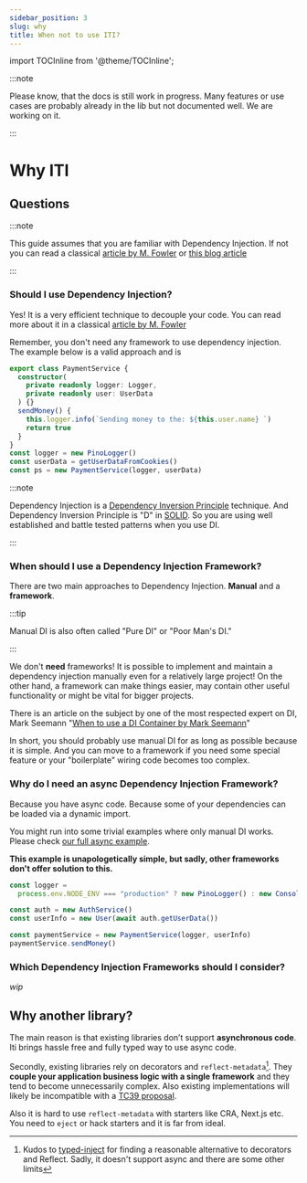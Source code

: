 ```yaml
---
sidebar_position: 3
slug: why
title: When not to use ITI?
---
```


import TOCInline from '@theme/TOCInline';

:::note

Please know, that the docs is still work in progress. Many features or use cases are probably already in the lib but not documented well. We are working on it.

:::

# Why ITI

<TOCInline toc={toc} />

## Questions

:::note

This guide assumes that you are familiar with Dependency Injection. If not you can read a classical [article by M. Fowler](https://martinfowler.com/articles/injection.html) or [this blog article](https://medium.com/@samueleresca/inversion-of-control-and-dependency-injection-in-typescript-3040d568aabe)

:::

### Should I use Dependency Injection?

Yes! It is a very efficient technique to decouple your code. You can read more about it in a classical [article by M. Fowler](https://martinfowler.com/articles/injection.html)

Remember, you don't need any framework to use dependency injection. The example below is a valid approach and is

```ts
export class PaymentService {
  constructor(
    private readonly logger: Logger,
    private readonly user: UserData
  ) {}
  sendMoney() {
    this.logger.info(`Sending money to the: ${this.user.name} `)
    return true
  }
}
const logger = new PinoLogger()
const userData = getUserDataFromCookies()
const ps = new PaymentService(logger, userData)
```

:::note

Dependency Injection is a [Dependency Inversion Principle](https://en.wikipedia.org/wiki/Dependency_inversion_principle) technique. And Dependency Inversion Principle is "D" in [SOLID](https://en.wikipedia.org/wiki/SOLID). So you are using well established and battle tested patterns when you use DI.

:::

### When should I use a Dependency Injection Framework?

There are two main approaches to Dependency Injection. **Manual** and a **framework**.

:::tip

Manual DI is also often called "Pure DI" or "Poor Man's DI."

:::

We don't **need** frameworks! It is possible to implement and maintain a dependency injection manually even for a relatively large project! On the other hand, a framework can make things easier, may contain other useful functionality or might be vital for bigger projects.

There is an article on the subject by one of the most respected expert on DI, Mark Seemann "[When to use a DI Container by Mark Seemann](https://blog.ploeh.dk/2012/11/06/WhentouseaDIContainer/)"

In short, you should probably use manual DI for as long as possible because it is simple. And you can move to a framework if you need some special feature or your "boilerplate" wiring code becomes too complex.

### Why do I need an async Dependency Injection Framework?

Because you have async code. Because some of your dependencies can be loaded via a dynamic import.

You might run into some trivial examples where only manual DI works. Please check [our full async example](/docs/async-di/manual-di).

**This example is unapologetically simple, but sadly, other frameworks don't offer solution to this.**

```ts
const logger =
  process.env.NODE_ENV === "production" ? new PinoLogger() : new ConsoleLogger()

const auth = new AuthService()
const userInfo = new User(await auth.getUserData())

const paymentService = new PaymentService(logger, userInfo)
paymentService.sendMoney()
```

### Which Dependency Injection Frameworks should I consider?

_wip_

## Why another library?

The main reason is that existing libraries don’t support **asynchronous code**. Iti brings hassle free and fully typed way to use async code.

Secondly, existing libraries rely on decorators and `reflect-metadata`[^1]. They **couple your application business logic with a single framework** and they tend to become unnecessarily complex. Also existing implementations will likely be incompatible with a [TC39 proposal](https://github.com/tc39/proposal-decorators).

Also it is hard to use `reflect-metadata` with starters like CRA, Next.js etc. You need to `eject` or hack starters and it is far from ideal.

[^1]: Kudos to [typed-inject](https://github.com/nicojs/typed-inject) for finding a reasonable alternative to decorators and Reflect. Sadly, it doesn't support async and there are some other limits
